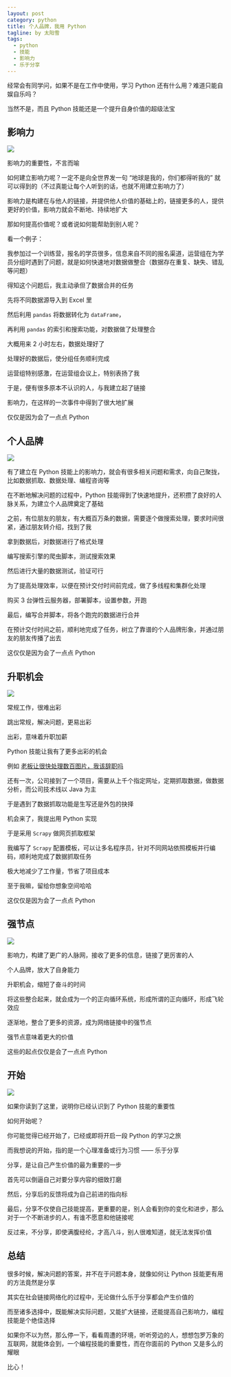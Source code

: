 ```yaml
---
layout: post
category: python
title: 个人品牌，我用 Python
tagline: by 太阳雪
tags:
  - python
  - 技能
  - 影响力
  - 乐于分享
---
```


经常会有同学问，如果不是在工作中使用，学习 Python 还有什么用？难道只能自娱自乐吗？

当然不是，而且 Python 技能还是一个提升自身价值的超级法宝

<!--more-->

## 影响力

![](http://www.justdopython.com/assets/images/2021/02/ability/01.jpg)

影响力的重要性，不言而喻

如何建立影响力呢？一定不是向全世界发一句 “地球是我的，你们都得听我的” 就可以得到的（不过真能让每个人听到的话，也就不用建立影响力了）

影响力是构建在与他人的链接，并提供他人价值的基础上的，链接更多的人，提供更好的价值，影响力就会不断地、持续地扩大

那如何提高价值呢？或者说如何能帮助到别人呢？

看一个例子：

我参加过一个训练营，报名的学员很多，信息来自不同的报名渠道，运营组在为学员分组时遇到了问题，就是如何快速地对数据做整合（数据存在重复、缺失、错乱等问题）

得知这个问题后，我主动承但了数据合并的任务

先将不同数据源导入到 Excel 里

然后利用 `pandas` 将数据转化为 `dataFrame`，

再利用 `pandas` 的索引和搜索功能，对数据做了处理整合

大概用来 2 小时左右，数据处理好了

处理好的数据后，使分组任务顺利完成

运营组特别感激，在运营组会议上，特别表扬了我

于是，便有很多原本不认识的人，与我建立起了链接

影响力，在这样的一次事件中得到了很大地扩展

仅仅是因为会了一点点 Python

## 个人品牌

![](http://www.justdopython.com/assets/images/2021/02/ability/02.jpg)

有了建立在 Python 技能上的影响力，就会有很多相关问题和需求，向自己聚拢，比如数据抓取、数据处理、编程咨询等

在不断地解决问题的过程中，Python 技能得到了快速地提升，还积攒了良好的人脉关系，为建立个人品牌奠定了基础

之前，有位朋友的朋友，有大概百万条的数据，需要逐个做搜索处理，要求时间很紧，通过朋友转介绍，找到了我

拿到数据后，对数据进行了格式处理

编写搜索引擎的爬虫脚本，测试搜索效果

然后进行大量的数据测试，验证可行

为了提高处理效率，以便在预计交付时间前完成，做了多线程和集群化处理

购买 3 台弹性云服务器，部署脚本，设置参数，开跑

最后，编写合并脚本，将各个跑完的数据进行合并

在预计交付时间之前，顺利地完成了任务，树立了靠谱的个人品牌形象，并通过朋友的朋友传播了出去

这仅仅是因为会了一点点 Python

## 升职机会

![](http://www.justdopython.com/assets/images/2021/02/ability/03.jpg)

常规工作，很难出彩

跳出常规，解决问题，更易出彩

出彩，意味着升职加薪

Python 技能让我有了更多出彩的机会

例如 [老板让很快处理数百图片，我该辞职吗](https://mp.weixin.qq.com/s/1h1bh4XtcbkJVOssqt0oNQ)

还有一次，公司接到了一个项目，需要从上千个指定网址，定期抓取数据，做数据分析，而公司技术线以 Java 为主

于是遇到了数据抓取功能是生写还是外包的抉择

机会来了，我提出用 Python 实现

于是采用 `Scrapy` 做网页抓取框架

我编写了 `Scrapy` 配置模板，可以让多名程序员，针对不同网站依照模板并行编码，顺利地完成了数据抓取任务

极大地减少了工作量，节省了项目成本

至于我嘛，留给你想象空间哈哈

这仅仅是因为会了一点点 Python

## 强节点

![](http://www.justdopython.com/assets/images/2021/02/ability/04.jpg)

影响力，构建了更广的人脉网，接收了更多的信息，链接了更厉害的人

个人品牌，放大了自身能力

升职机会，缩短了奋斗的时间

将这些整合起来，就会成为一个的正向循环系统，形成所谓的正向循环，形成飞轮效应

逐渐地，整合了更多的资源，成为网络链接中的强节点

强节点意味着更大的价值

这些的起点仅仅是会了一点点 Python

## 开始

![](http://www.justdopython.com/assets/images/2021/02/ability/05.png)

如果你读到了这里，说明你已经认识到了 Python 技能的重要性

如何开始呢？

你可能觉得已经开始了，已经或即将开启一段 Python 的学习之旅

而我想说的开始，指的是一个心理准备或行为习惯 —— 乐于分享

分享，是让自己产生价值的最为重要的一步

首先可以倒逼自己对要分享内容的细致打磨

然后，分享后的反馈将成为自己前进的指向标

最后，分享不仅使自己技能提高，更重要的是，别人会看到你的变化和进步，那么对于一个不断进步的人，有谁不愿意和他链接呢

反过来，不分享，即使满腹经纶，才高八斗，别人很难知道，就无法发挥价值

## 总结

很多时候，解决问题的答案，并不在于问题本身，就像如何让 Python 技能更有用的方法竟然是分享

其实在社会链接网络化的过程中，无论做什么乐于分享都会产生价值的

而至诸多选择中，既能解决实际问题，又能扩大链接，还能提高自己影响力，编程技能是个绝佳选择

如果你不以为然，那么停一下，看看周遭的环境，听听旁边的人，想想包罗万象的互联网，就能体会到，一个编程技能的重要性，而在你面前的 Python 又是多么的耀眼

比心！
